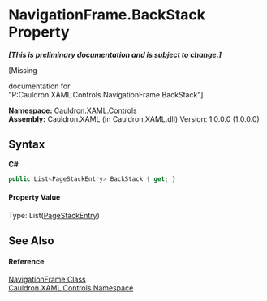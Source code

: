 # NavigationFrame.BackStack Property 
 _**\[This is preliminary documentation and is subject to change.\]**_

\[Missing <summary> documentation for "P:Cauldron.XAML.Controls.NavigationFrame.BackStack"\]

**Namespace:**&nbsp;<a href="N_Cauldron_XAML_Controls">Cauldron.XAML.Controls</a><br />**Assembly:**&nbsp;Cauldron.XAML (in Cauldron.XAML.dll) Version: 1.0.0.0 (1.0.0.0)

## Syntax

**C#**<br />
``` C#
public List<PageStackEntry> BackStack { get; }
```


#### Property Value
Type: List(<a href="T_Cauldron_XAML_Navigation_PageStackEntry">PageStackEntry</a>)

## See Also


#### Reference
<a href="T_Cauldron_XAML_Controls_NavigationFrame">NavigationFrame Class</a><br /><a href="N_Cauldron_XAML_Controls">Cauldron.XAML.Controls Namespace</a><br />